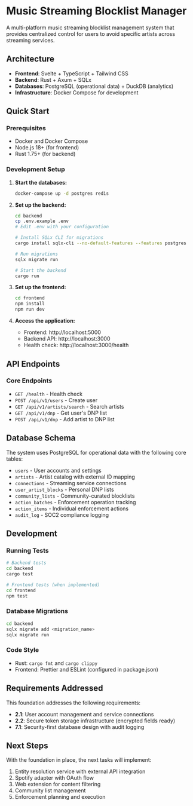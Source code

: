 # Music Streaming Blocklist Manager

A multi-platform music streaming blocklist management system that provides centralized control for users to avoid specific artists across streaming services.

## Architecture

- **Frontend**: Svelte + TypeScript + Tailwind CSS
- **Backend**: Rust + Axum + SQLx
- **Databases**: PostgreSQL (operational data) + DuckDB (analytics)
- **Infrastructure**: Docker Compose for development

## Quick Start

### Prerequisites

- Docker and Docker Compose
- Node.js 18+ (for frontend)
- Rust 1.75+ (for backend)

### Development Setup

1. **Start the databases:**
   ```bash
   docker-compose up -d postgres redis
   ```

2. **Set up the backend:**
   ```bash
   cd backend
   cp .env.example .env
   # Edit .env with your configuration
   
   # Install SQLx CLI for migrations
   cargo install sqlx-cli --no-default-features --features postgres
   
   # Run migrations
   sqlx migrate run
   
   # Start the backend
   cargo run
   ```

3. **Set up the frontend:**
   ```bash
   cd frontend
   npm install
   npm run dev
   ```

4. **Access the application:**
   - Frontend: http://localhost:5000
   - Backend API: http://localhost:3000
   - Health check: http://localhost:3000/health

## API Endpoints

### Core Endpoints

- `GET /health` - Health check
- `POST /api/v1/users` - Create user
- `GET /api/v1/artists/search` - Search artists
- `GET /api/v1/dnp` - Get user's DNP list
- `POST /api/v1/dnp` - Add artist to DNP list

## Database Schema

The system uses PostgreSQL for operational data with the following core tables:

- `users` - User accounts and settings
- `artists` - Artist catalog with external ID mapping
- `connections` - Streaming service connections
- `user_artist_blocks` - Personal DNP lists
- `community_lists` - Community-curated blocklists
- `action_batches` - Enforcement operation tracking
- `action_items` - Individual enforcement actions
- `audit_log` - SOC2 compliance logging

## Development

### Running Tests

```bash
# Backend tests
cd backend
cargo test

# Frontend tests (when implemented)
cd frontend
npm test
```

### Database Migrations

```bash
cd backend
sqlx migrate add <migration_name>
sqlx migrate run
```

### Code Style

- Rust: `cargo fmt` and `cargo clippy`
- Frontend: Prettier and ESLint (configured in package.json)

## Requirements Addressed

This foundation addresses the following requirements:

- **2.1**: User account management and service connections
- **2.2**: Secure token storage infrastructure (encrypted fields ready)
- **7.1**: Security-first database design with audit logging

## Next Steps

With the foundation in place, the next tasks will implement:

1. Entity resolution service with external API integration
2. Spotify adapter with OAuth flow
3. Web extension for content filtering
4. Community list management
5. Enforcement planning and execution